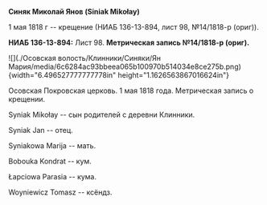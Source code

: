 **Синяк Миколай Янов (Siniak Mikołay)**

1 мая 1818 г -- крещение (НИАБ 136-13-894, лист 98, №14/1818-р (ориг)).

**НИАБ 136-13-894:** Лист 98. **Метрическая запись №14/1818-р (ориг).**

![](./Осовская волость/Клинники/Синяки/Ян Мария/media/6c6284ac93bbeea065b100970b514034e8ce275b.png){width="6.496527777777778in"
height="1.1626563867016624in"}

Осовская Покровская церковь. 1 мая 1818 года. Метрическая запись о
крещении.

Syniak Mikołay -- сын родителей с деревни Клинники.

Syniak Jan -- отец.

Syniakowa Marija -- мать.

Bobouka Kondrat -- кум.

Łapciowa Parasia -- кума.

Woyniewicz Tomasz -- ксёндз.
